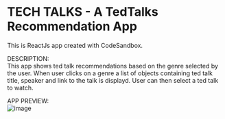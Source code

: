 # TECH TALKS - A TedTalks Recommendation App

This is ReactJs app created with CodeSandbox.


DESCRIPTION:
<br>
This app shows ted talk recommendations based on the genre selected by the user.
When user clicks on a genre a list of objects containing ted talk title, speaker and link to the talk is displayd. 
User can then select a ted talk to watch.


APP PREVIEW: 
<br>
![image](https://user-images.githubusercontent.com/64693025/133578200-df7c1c81-cd8d-49b2-a468-9c2ba36ab9fc.png)





